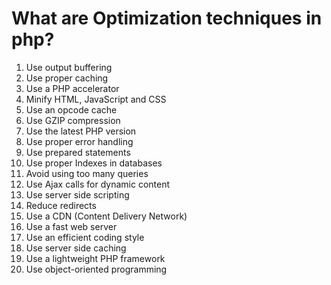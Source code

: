 # What are Optimization techniques in php?

1. Use output buffering
2. Use proper caching
3. Use a PHP accelerator
4. Minify HTML, JavaScript and CSS
5. Use an opcode cache
6. Use GZIP compression
7. Use the latest PHP version
8. Use proper error handling
9. Use prepared statements
10. Use proper Indexes in databases
11. Avoid using too many queries
12. Use Ajax calls for dynamic content
13. Use server side scripting
14. Reduce redirects
15. Use a CDN (Content Delivery Network)
16. Use a fast web server
17. Use an efficient coding style
18. Use server side caching
19. Use a lightweight PHP framework
20. Use object-oriented programming
